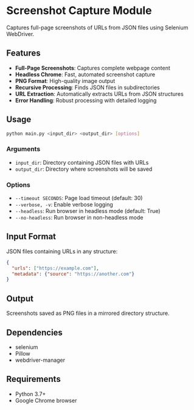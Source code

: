 # Screenshot Capture Module

Captures full-page screenshots of URLs from JSON files using Selenium WebDriver.

## Features

- **Full-Page Screenshots**: Captures complete webpage content
- **Headless Chrome**: Fast, automated screenshot capture
- **PNG Format**: High-quality image output
- **Recursive Processing**: Finds JSON files in subdirectories
- **URL Extraction**: Automatically extracts URLs from JSON structures
- **Error Handling**: Robust processing with detailed logging

## Usage

```bash
python main.py <input_dir> <output_dir> [options]
```

### Arguments

- `input_dir`: Directory containing JSON files with URLs
- `output_dir`: Directory where screenshots will be saved

### Options

- `--timeout SECONDS`: Page load timeout (default: 30)
- `--verbose, -v`: Enable verbose logging
- `--headless`: Run browser in headless mode (default: True)
- `--no-headless`: Run browser in non-headless mode

## Input Format

JSON files containing URLs in any structure:

```json
{
  "urls": ["https://example.com"],
  "metadata": {"source": "https://another.com"}
}
```

## Output

Screenshots saved as PNG files in a mirrored directory structure.

## Dependencies

- selenium
- Pillow
- webdriver-manager

## Requirements

- Python 3.7+
- Google Chrome browser